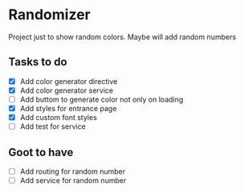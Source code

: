 # Randomizer

Project just to show random colors. Maybe will add random numbers

## Tasks to do

- [x] Add color generator directive
- [x] Add color generator service
- [ ] Add buttom to generate color not only on loading
- [x] Add styles for entrance page
- [x] Add custom font styles
- [ ] Add test for service

## Goot to have
- [ ] Add routing for random number
- [ ] Add service for random number